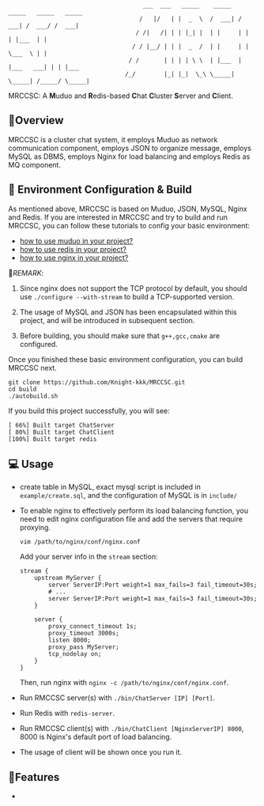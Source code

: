                                           ___  ___   _____    _____   _____   _____   _____ 
                                         /   |/   | |  _  \  /  ___| /  ___| /  ___/ /  ___| 
                                        / /|   /| | | |_| |  | |     | |     | |___  | |     
                                       / / |__/ | | |  _  /  | |     | |     \___  \ | |     
                                      / /       | | | | \ \  | |___  | |___   ___| | | |___  
                                     /_/        |_| |_|  \_\ \_____| \_____| /_____/ \_____| 
MRCCSC: A **M**uduo and **R**edis-based **C**hat **C**luster **S**erver and **C**lient.

## :memo:Overview
  MRCCSC is a cluster chat system, it employs Muduo as network communication component, employs JSON to organize message,  employs MySQL as DBMS, employs Nginx for load balancing and employs Redis as MQ component.

## :hammer: Environment Configuration & Build
  As mentioned above, MRCCSC is based on Muduo, JSON, MySQL, Nginx and Redis. If you are interested in MRCCSC and try to build and run MRCCSC, you can follow these tutorials to config your basic environment:
  - [how to use muduo in your project?](https://github.com/chenshuo/muduo-tutorial)
  - [how to use redis in your project?](https://github.com/redis/hiredis.git)
  - [how to use nginx in your project?](https://nginx.org/en/docs/)

  📌*REMARK*:
  1. Since nginx does not support the TCP protocol by default, you should use `./configure --with-stream` to build a TCP-supported version.
    
  2. The usage of MySQL and JSON has been encapsulated within this project, and will be introduced in subsequent section.

  3. Before building, you should make sure that `g++,gcc,cmake` are configured.

  Once you finished these basic environment configuration, you can build MRCCSC next.
  ```shell
  git clone https://github.com/Knight-kkk/MRCCSC.git
  cd build
  ./autobuild.sh
  ```
  If you build this project successfully, you will see:
  ```shell
  [ 66%] Built target ChatServer
  [ 80%] Built target ChatClient
  [100%] Built target redis
  ```

## 💻 Usage
- create table in MySQL, exact mysql script is included in `example/create.sql`, and the configuration of MySQL is in `include/`
- To enable nginx to effectively perform its load balancing function, you need to edit nginx configuration file and add the servers that require proxying.
  ```shell
  vim /path/to/nginx/conf/nginx.conf
  ```
  Add your server info in the `stream` section:
  ```
  stream {
      upstream MyServer {
          server ServerIP:Port weight=1 max_fails=3 fail_timeout=30s;
          # ...
          server ServerIP:Port weight=1 max_fails=3 fail_timeout=30s;
      }
      
      server {
          proxy_connect_timeout 1s;
          proxy_timeout 3000s;
          listen 8000;
          proxy_pass MyServer;
          tcp_nodelay on;
      }
  }
  ```
  Then, run nginx with `nginx -c /path/to/nginx/conf/nginx.conf`.

- Run RMCCSC server(s) with `./bin/ChatServer [IP] [Port]`.
- Run Redis with `redis-server`.
- Run RMCCSC client(s) with `./bin/ChatClient [NginxServerIP] 8000`, 8000 is Nginx's default port of load balancing.
- The usage of client will be shown once you run it.

## :art:Features
  - 
